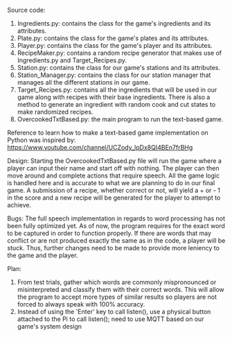 Source code:
  1. Ingredients.py: contains the class for the game's ingredients and its attributes. 
  2. Plate.py: contains the class for the game's plates and its attributes.
  3. Player.py: contains the class for the game's player and its attributes.
  4. RecipeMaker.py: contains a random recipe generator that makes use of Ingredients.py and Target_Recipes.py.
  5. Station.py: contains the class for our game's stations and its attributes.
  6. Station_Manager.py: contains the class for our station manager that manages all the different stations in our game.
  7. Target_Recipes.py: contains all the ingredients that will be used in our game along with recipes with their base ingredients. There is also a method to generate an ingredient with random cook and cut states to make randomized recipes.
  8. OvercookedTxtBased.py: the main program to run the text-based game.

Reference to learn how to make a text-based game implementation on Python was inspired by: https://www.youtube.com/channel/UCZody_lpDx8QI4BEn7frBHg

Design: Starting the OvercookedTxtBased.py file will run the game where a player can input their name and start off with nothing. The player can then move around and complete actions that require speech. All the game logic is handled here and is accurate to what we are planning to do in our final game. A submission of a recipe, whether correct or not, will yield a + or - 1 in the score and a new recipe will be generated for the player to attempt to achieve.

Bugs: The full speech implementation in regards to word processing has not been fully optimized yet. As of now, the program requires for the exact word to be captured in order to function properly. If there are words that may conflict or are not produced exactly the same as in the code, a player will be stuck. Thus, further changes need to be made to provide more leniency to the game and the player.

Plan:
  1. From test trials, gather which words are commonly mispronounced or misinterpreted and classify them with their correct words. This will allow the program to accept more types of similar results so players are not forced to always speak with 100% accuracy.
  2. Instead of using the 'Enter' key to call listen(), use a physical button attached to the Pi to call listen(); need to use MQTT based on our game's system design
